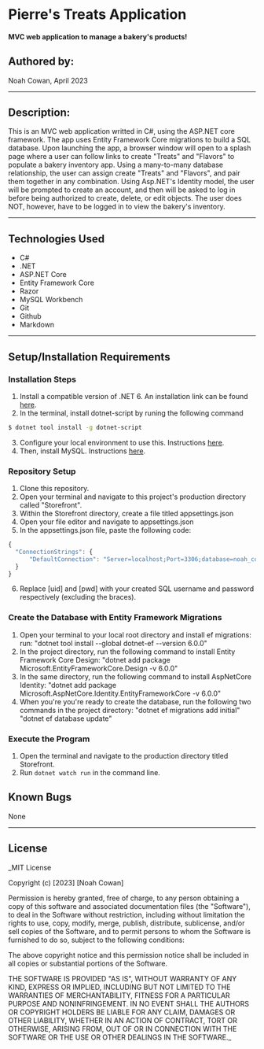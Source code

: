 # Pierre's Treats Application 

#### MVC web application to manage a bakery's products!

## Authored by: 

Noah Cowan, April 2023

***

## Description:

This is an MVC web application writted in C#, using the ASP.NET core framework. The app uses Entity Framework Core migrations to build a SQL database. Upon launching the app, a browser window will open to a splash page where a user can follow links to create "Treats" and "Flavors" to populate a bakery inventory app. Using a many-to-many database relationship, the user can assign create "Treats" and "Flavors", and pair them together in any combination. Using Asp.NET's Identity model, the user will be prompted to create an account, and then will be asked to log in before being authorized to create, delete, or edit objects. The user does NOT, however, have to be logged in to view the bakery's inventory. 
***

## Technologies Used

- C#
- .NET
- ASP.NET Core
- Entity Framework Core
- Razor
- MySQL Workbench
- Git
- Github
- Markdown
***

## Setup/Installation Requirements

### Installation Steps
1. Install a compatible version of .NET 6. An installation link can be found [here](https://dotnet.microsoft.com/en-us/download/dotnet/6.0).
2. In the terminal, install dotnet-script by runing the following command
```bash
$ dotnet tool install -g dotnet-script
```
3. Configure your local environment to use this. Instructions [here](https://www.learnhowtoprogram.com/c-and-net/getting-started-with-c/installing-dotnet-script).
4. Then, install MySQL. Instructions [here](https://www.learnhowtoprogram.com/c-and-net/getting-started-with-c/installing-and-configuring-mysql).

### Repository Setup
1. Clone this repository.
2. Open your terminal and navigate to this project's production directory called "Storefront".
3. Within the Storefront directory, create a file titled appsettings.json
4. Open your file editor and navigate to appsettings.json
5. In the appsettings.json file, paste the following code:
```javascript
{
  "ConnectionStrings": {
      "DefaultConnection": "Server=localhost;Port=3306;database=noah_cowan;uid=[uid];pwd=[pwd];"
  }
}
```
6. Replace [uid] and [pwd] with your created SQL username and password respectively (excluding the braces).

### Create the Database with Entity Framework Migrations
1. Open your terminal to your local root directory and install ef migrations: 
  run: "dotnet tool install --global dotnet-ef --version 6.0.0"
2. In the project directory, run the following command to install Entity Framework Core Design:
  "dotnet add package Microsoft.EntityFrameworkCore.Design -v 6.0.0"
3. In the same directory, run the following command to install AspNetCore Identity:
  "dotnet add package Microsoft.AspNetCore.Identity.EntityFrameworkCore -v 6.0.0"
4. When you're you're ready to create the database, run the following two commands in the project directory:
  "dotnet ef migrations add initial"
  "dotnet ef database update"

### Execute the Program
1. Open the terminal and navigate to the production directory titled Storefront.
2. Run `dotnet watch run` in the command line.

## Known Bugs
None
***

## License

_MIT License

Copyright (c) [2023] [Noah Cowan]

Permission is hereby granted, free of charge, to any person obtaining a copy of this software and associated documentation files (the "Software"), to deal in the Software without restriction, including without limitation the rights to use, copy, modify, merge, publish, distribute, sublicense, and/or sell
copies of the Software, and to permit persons to whom the Software is furnished to do so, subject to the following conditions:

The above copyright notice and this permission notice shall be included in all copies or substantial portions of the Software.

THE SOFTWARE IS PROVIDED "AS IS", WITHOUT WARRANTY OF ANY KIND, EXPRESS OR IMPLIED, INCLUDING BUT NOT LIMITED TO THE WARRANTIES OF MERCHANTABILITY, FITNESS FOR A PARTICULAR PURPOSE AND NONINFRINGEMENT. IN NO EVENT SHALL THE AUTHORS OR COPYRIGHT HOLDERS BE LIABLE FOR ANY CLAIM, DAMAGES OR OTHER
LIABILITY, WHETHER IN AN ACTION OF CONTRACT, TORT OR OTHERWISE, ARISING FROM, OUT OF OR IN CONNECTION WITH THE SOFTWARE OR THE USE OR OTHER DEALINGS IN THE SOFTWARE._